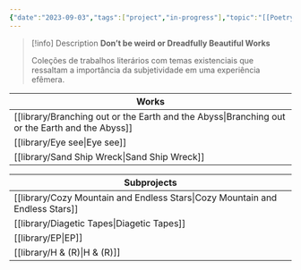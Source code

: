 ```yaml
---
{"date":"2023-09-03","tags":["project","in-progress"],"topic":"[[Poetry]]","publish":true,"description":"A collection of my favorite melancholy","PassFrontmatter":true}
---
```


>[!info] Description 
>**Don’t be weird or Dreadfully Beautiful Works**
>
> Coleções de trabalhos literários com temas existenciais que ressaltam a importância da subjetividade em uma experiência efêmera.

| Works                                                                                             |
| ------------------------------------------------------------------------------------------------- |
| [[library/Branching out or the Earth and the Abyss\|Branching out or the Earth and the Abyss]] |
| [[library/Eye see\|Eye see]]                                                                   |
| [[library/Sand Ship Wreck\|Sand Ship Wreck]]                                                   |


| Subprojects                                                                     |
| ------------------------------------------------------------------------------- |
| [[library/Cozy Mountain and Endless Stars\|Cozy Mountain and Endless Stars]] |
| [[library/Diagetic Tapes\|Diagetic Tapes]]                                   |
| [[library/EP\|EP]]                                                           |
| [[library/H & (R)\|H & (R)]]                                                 |

